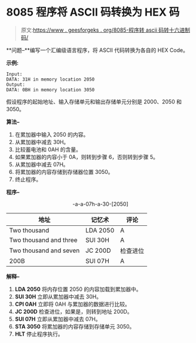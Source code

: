 # 8085 程序将 ASCII 码转换为 HEX 码

> 原文:[https://www . geesforgeks . org/8085-程序转 ascii 码转十六进制码/](https://www.geeksforgeeks.org/8085-program-to-convert-ascii-code-into-hex-code/)

**问题–**编写一个汇编级语言程序，将 ASCII 代码转换为各自的 HEX Code。

**示例:**

```
Input: 
DATA: 31H in memory location 2050
Output:
DATA: 0BH in memory location 3050 
```

假设程序的起始地址、输入存储单元和输出存储单元分别是 2000、2050 和 3050。

**算法–**

1.  在累加器中输入 2050 的内容。
2.  从累加器中减去 30H。
3.  比较蓄电池和 0AH 的含量。
4.  如果累加器的内容小于 0A，则转到步骤 6，否则转到步骤 5。
5.  从累加器中减去 07H。
6.  将累加器的内容存储到存储器位置 3050。
7.  终止程序。

**程序–**

<center>-a-a-07h-a-30-[2050]

| 地址 | 记忆术 | 评论 |
| --- | --- | --- |
| Two thousand | LDA 2050 | A |
| Two thousand and three | SUI 30H | A | Two thousand and five | 消费物价指数 0AH |  |
| Two thousand and seven | JC 200D | 检查进位 |
| 200B | SUI 07H | A | 200D | STA 3050 | [3050] | Two thousand and ten | HLT | 停止执行 |

</center>

**解释–**

1.  **LDA 2050** 将内存位置 2050 的内容加载到累加器中。
2.  **SUI 30H** 立即从累加器中减去 30H。
3.  **CPI 0AH** 立即将 0AH 与累加器的数据进行比较。
4.  **JC 200D** 检查进位，如果是，则转到地址 200D。
5.  **SUI 07H** 立即从累加器中减去 07H。
6.  **STA 3050** 将累加器的内容存储到存储单元 3050。
7.  **HLT** 停止程序执行。